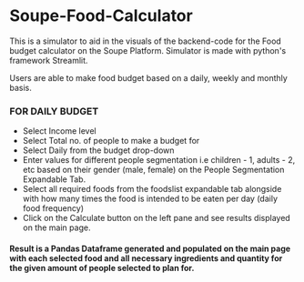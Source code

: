 # Soupe-Food-Calculator
This is a simulator to aid in the visuals of the backend-code for the Food budget calculator on the Soupe Platform.
Simulator is made with python's framework Streamlit.

Users are able to make food budget based on a daily, weekly and monthly basis.

### FOR DAILY BUDGET
- Select Income level
- Select Total no. of people to make a budget for
- Select Daily from the budget drop-down
- Enter values for different people segmentation i.e children - 1, adults - 2, etc based on their gender (male, female) on the People Segmentation Expandable Tab.
- Select all required foods from the foodslist expandable tab alongside with how many times the food is intended to be eaten per day (daily food frequency)
- Click on the Calculate button on the left pane and see results displayed on the main page.
#### Result is a Pandas Dataframe generated and populated on the main page with each selected food and all necessary ingredients and quantity for the given amount of people selected to plan for.

